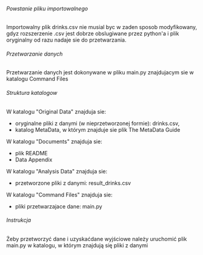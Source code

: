 ###### Powstanie pliku importowalnego
Importowalny plik drinks.csv nie musial byc w zaden sposob modyfikowany, gdyz rozszerzenie .csv jest dobrze obslugiwane przez python'a i
plik oryginalny od razu nadaje sie do przetwarzania.

###### Przetwarzanie danych
Przetwarzanie danych jest dokonywane w pliku main.py znajdujacym sie w katalogu Command Files

###### Struktura katalogow
W katalogu "Original Data" znajduja sie:
- oryginalne pliki z danymi (w nieprzetworzonej formie): drinks.csv,
- katalog MetaData, w którym znajduje sie plik The MetaData Guide

W katalogu "Documents" znajduja sie:
- plik README
- Data Appendix

W katalogu "Analysis Data" znajduja sie:
- przetworzone pliki z danymi: result_drinks.csv

W katalogu "Command Files" znajduja sie:
- pliki przetwarzajace dane: main.py

###### Instrukcja
Żeby przetworzyć dane i uzyskaćdane wyjściowe należy uruchomić plik main.py w katalogu, w którym znajdują się pliki z danymi


